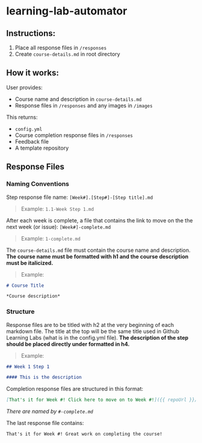 # learning-lab-automator

## Instructions:
1. Place all response files in `/responses`
2. Create `course-details.md` in root directory

## How it works:

User provides:
* Course name and description in `course-details.md`
* Response files in `/responses` and any images in `/images`

This returns:
* `config.yml`
* Course completion response files in `/responses`
* Feedback file
* A template repository

## Response Files

### Naming Conventions
Step response file name: `[Week#].[Step#]-[Step title].md`

> Example: `1.1-Week Step 1.md`

After each week is complete, a file that contains the link to move on the the next week (or issue): `[Week#]-complete.md`

> Example: `1-complete.md`

The `course-details.md` file must contain the course name and description. **The course name must be formatted with h1 and the course description must be italicized.**

> Example:

```md
# Course Title

*Course description*
```

### Structure

Response files are to be titled with h2 at the very beginning of each markdown file. The title at the top will be the same title used in Github Learning Labs (what is in the config.yml file). **The description of the step should be placed directly under formatted in h4.**

> Example:
```md
## Week 1 Step 1

#### This is the description
```

Completion response files are structured in this format: 
```md
[That's it for Week #! Click here to move on to Week #!]({{ repoUrl }}/issues)
```
*There are named by `#-complete.md`*

The last response file contains:
```md
That's it for Week #! Great work on completing the course!
```
